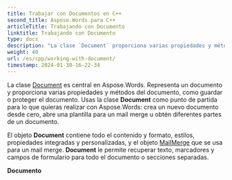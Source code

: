 ```yaml
---
title: Trabajar con Documentos en C++
second_title: Aspose.Words para C++
articleTitle: Trabajando con Documento
linktitle: Trabajando con Documento
type: docs
description: "La clase `Document` proporciona varias propiedades y métodos de documentos utilizando C++. Usas la clase `Document` como punto de partida para lo que quieras realizar con Aspose.Words para C++. El objeto `Document` se puede guardar en un archivo o secuencia y también enviarse a un navegador."
weight: 40
url: /es/cpp/working-with-document/
timestamp: 2024-01-30-16-22-34
---
```


La clase [Document](https://reference.aspose.com/words/cpp/aspose.words/document/) es central en Aspose.Words. Representa un documento y proporciona varias propiedades y métodos del documento, como guardar o proteger el documento. Usas la clase **Document** como punto de partida para lo que quieras realizar con Aspose.Words: crea un nuevo documento desde cero, abre una plantilla para un mail merge u obtén diferentes partes de un documento.

El objeto **Document** contiene todo el contenido y formato, estilos, propiedades integradas y personalizadas, y el objeto [MailMerge](https://reference.aspose.com/words/cpp/aspose.words.mailmerging/mailmerge/) que se usa para un mail merge. **Document** le permite recuperar texto, marcadores y campos de formulario para todo el documento o secciones separadas.

**Documento**
